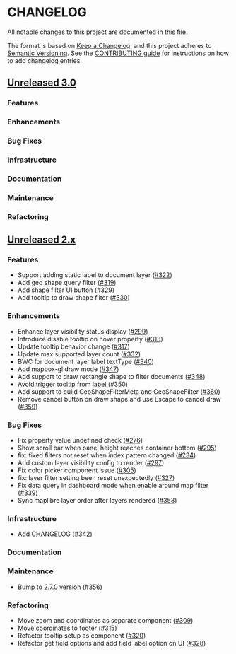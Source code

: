 # CHANGELOG
All notable changes to this project are documented in this file.

The format is based on [Keep a Changelog](https://keepachangelog.com/en/1.0.0/), and this project adheres to [Semantic Versioning](https://semver.org/spec/v2.0.0.html). See the [CONTRIBUTING guide](./CONTRIBUTING.md#Changelog) for instructions on how to add changelog entries.

## [Unreleased 3.0](https://github.com/opensearch-project/dashboards-maps/compare/2.x...HEAD)
### Features
### Enhancements
### Bug Fixes
### Infrastructure
### Documentation
### Maintenance
### Refactoring

## [Unreleased 2.x](https://github.com/opensearch-project/dashboards-maps/compare/2.6...2.x)
### Features
* Support adding static label to document layer ([#322](https://github.com/opensearch-project/dashboards-maps/pull/322))
* Add geo shape query filter ([#319](https://github.com/opensearch-project/dashboards-maps/pull/319))
* Add shape filter UI button ([#329](https://github.com/opensearch-project/dashboards-maps/pull/329))
* Add tooltip to draw shape filter ([#330](https://github.com/opensearch-project/dashboards-maps/pull/330))

### Enhancements
* Enhance layer visibility status display ([#299](https://github.com/opensearch-project/dashboards-maps/pull/299))
* Introduce disable tooltip on hover property ([#313](https://github.com/opensearch-project/dashboards-maps/pull/313))
* Update tooltip behavior change ([#317](https://github.com/opensearch-project/dashboards-maps/pull/317))
* Update max supported layer count ([#332](https://github.com/opensearch-project/dashboards-maps/pull/332))
* BWC for document layer label textType ([#340](https://github.com/opensearch-project/dashboards-maps/pull/340))
* Add mapbox-gl draw mode ([#347](https://github.com/opensearch-project/dashboards-maps/pull/347))
* Add support to draw rectangle shape to filter documents ([#348](https://github.com/opensearch-project/dashboards-maps/pull/348))
* Avoid trigger tooltip from label ([#350](https://github.com/opensearch-project/dashboards-maps/pull/350))
* Add support to build GeoShapeFilterMeta and GeoShapeFilter ([#360](https://github.com/opensearch-project/dashboards-maps/pull/360))
* Remove cancel button on draw shape and use Escape to cancel draw ([#359](https://github.com/opensearch-project/dashboards-maps/pull/359))

### Bug Fixes
* Fix property value undefined check ([#276](https://github.com/opensearch-project/dashboards-maps/pull/276))
* Show scroll bar when panel height reaches container bottom ([#295](https://github.com/opensearch-project/dashboards-maps/pull/295))
* fix: fixed filters not reset when index pattern changed ([#234](https://github.com/opensearch-project/dashboards-maps/pull/234))
* Add custom layer visibility config to render ([#297](https://github.com/opensearch-project/dashboards-maps/pull/297))
* Fix color picker component issue ([#305](https://github.com/opensearch-project/dashboards-maps/pull/305))
* fix: layer filter setting been reset unexpectedly ([#327](https://github.com/opensearch-project/dashboards-maps/pull/327))
* Fix data query in dashboard mode when enable around map filter ([#339](https://github.com/opensearch-project/dashboards-maps/pull/339))
* Sync maplibre layer order after layers rendered ([#353](https://github.com/opensearch-project/dashboards-maps/pull/353))

### Infrastructure
* Add CHANGELOG ([#342](https://github.com/opensearch-project/dashboards-maps/pull/342))

### Documentation

### Maintenance
* Bump to 2.7.0 version ([#356](https://github.com/opensearch-project/dashboards-maps/pull/356))

### Refactoring
* Move zoom and coordinates as separate component ([#309](https://github.com/opensearch-project/dashboards-maps/pull/309))
* Move coordinates to footer ([#315](https://github.com/opensearch-project/dashboards-maps/pull/315))
* Refactor tooltip setup as component ([#320](https://github.com/opensearch-project/dashboards-maps/pull/320))
* Refactor get field options and add field label option on UI ([#328](https://github.com/opensearch-project/dashboards-maps/pull/328))
